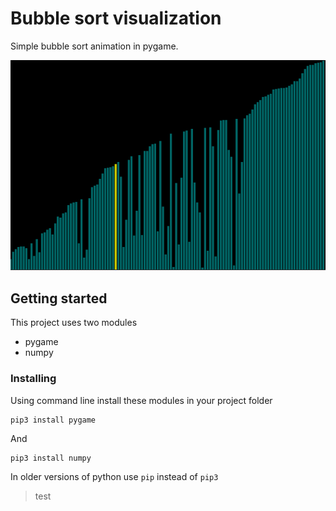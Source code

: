 # Bubble sort visualization

Simple bubble sort animation in pygame.

![alt text](https://github.com/LazyAsSleepingCat/Bubble-visualization/blob/master/running.png)



## Getting started
This project uses two modules
- pygame
- numpy

### Installing
Using command line install these modules in your project folder

    pip3 install pygame
  
And 

    pip3 install numpy
    
In older versions of python use `pip` instead of `pip3`

> test
